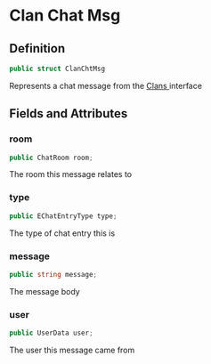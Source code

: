 # Clan Chat Msg

## Definition

```csharp
public struct ClanChtMsg
```

Represents a chat message from the [Clans ](../api/clans.client.md)interface

## Fields and Attributes

### room

```csharp
public ChatRoom room;
```

The room this message relates to

### type

```csharp
public EChatEntryType type;
```

The type of chat entry this is

### message

```csharp
public string message;
```

The message body

### user

```csharp
public UserData user;
```

The user this message came from
